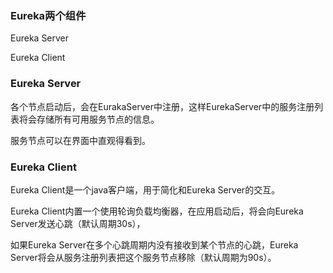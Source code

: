 
### Eureka两个组件

Eureka Server

Eureka Client

### Eureka Server

各个节点启动后，会在EurakaServer中注册，这样EurekaServer中的服务注册列表将会存储所有可用服务节点的信息。

服务节点可以在界面中直观得看到。

### Eureka Client

Eureka Client是一个java客户端，用于简化和Eureka Server的交互。

Eureka Client内置一个使用轮询负载均衡器，在应用启动后，将会向Eureka Server发送心跳（默认周期30s），

如果Eureka Server在多个心跳周期内没有接收到某个节点的心跳，Eureka Server将会从服务注册列表把这个服务节点移除（默认周期为90s）。















